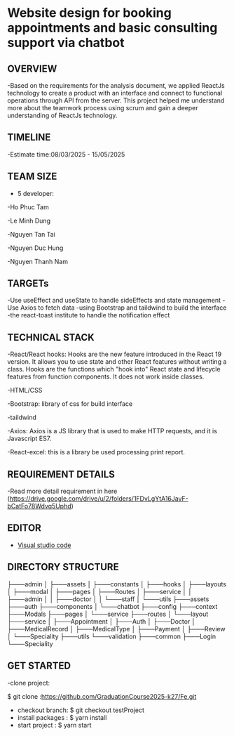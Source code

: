 # Website design for booking appointments and basic consulting support via chatbot

##  OVERVIEW
-Based on the requirements for the analysis document, we applied ReactJs technology to create a product with an interface and connect to functional operations through API from the server. This project helped me understand more about the teamwork process using scrum and gain a deeper understanding of ReactJs technology.

## TIMELINE

   -Estimate time:08/03/2025 - 15/05/2025

## TEAM SIZE

- 5 developer:

-Ho Phuc Tam

-Le Minh Dung

-Nguyen Tan Tai

-Nguyen Duc Hung

-Nguyen Thanh Nam

## TARGETs

-Use useEffect and useState to handle sideEffects and state management
-Use Axios to fetch data
-using Bootstrap and taildwind to build the interface 
-the react-toast institute to handle the notification effect

##  TECHNICAL STACK

-React/React hooks: Hooks are the new feature introduced in the React 19 version. It allows you to use state and other React features without writing a class. Hooks are the functions which "hook into" React state and lifecycle features from function components. It does not work inside classes.

-HTML/CSS

-Bootstrap: library of css for build interface

-taildwind

-Axios: Axios is a JS library that is used to make HTTP requests, and it is Javascript ES7. 

-React-excel: this is a library be used processing print report.


##  REQUIREMENT DETAILS

-Read more detail requirement in here (https://drive.google.com/drive/u/2/folders/1FDvLgYtA16JavF-bCatFo78Wdvq5Uphd)

## EDITOR 

- [Visual studio code](https://code.visualstudio.com/)

##  DIRECTORY STRUCTURE

├───admin
│ ├───assets
│ ├───constants
│ ├───hooks
│ ├───layouts
│ ├───modal
│ ├───pages
│ ├───Routes
│ ├───service
│ │ ├───admin
│ │ ├───doctor
│ │ └───staff
│ └───utils
├───assets
├───auth
├───components
│ └───chatbot
├───config
├───context
├───Modals
├───pages
│ └───service
├───routes
│ └───layout
├───service
│ ├───Appointment
│ ├───Auth
│ ├───Doctor
│ ├───MedicalRecord
│ ├───MedicalType
│ ├───Payment
│ ├───Review
│ └───Speciality
├───utils
└───validation
├───common
├───Login
└───Speciality
## GET STARTED


-clone project:

  $ git clone :https://github.com/GraduationCourse2025-k27/Fe.git
- checkout branch:
  $ git checkout testProject
- install packages :
  $ yarn install
- start project :
  $ yarn start


